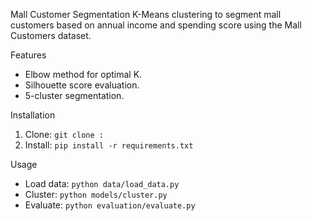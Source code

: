 Mall Customer Segmentation
K-Means clustering to segment mall customers based on annual income and spending score using the Mall Customers dataset.

Features
- Elbow method for optimal K.
- Silhouette score evaluation.
- 5-cluster segmentation.

Installation
1. Clone: `git clone :`
2. Install: `pip install -r requirements.txt`

Usage
- Load data: `python data/load_data.py`
- Cluster: `python models/cluster.py`
- Evaluate: `python evaluation/evaluate.py`



